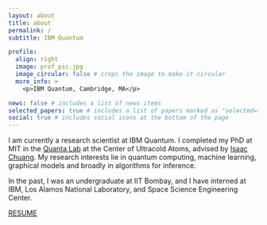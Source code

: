 ```yaml
---
layout: about
title: about
permalink: /
subtitle: IBM Quantum

profile:
  align: right
  image: prof_pic.jpg
  image_circular: false # crops the image to make it circular
  more_info: >
    <p>IBM Quantum, Cambridge, MA</p>

news: false # includes a list of news items
selected_papers: true # includes a list of papers marked as "selected={true}"
social: true # includes social icons at the bottom of the page
---
```


I am currently a research scientist at IBM Quantum. I completed my PhD at MIT in the <a href="http://web.mit.edu/~cua/www/quanta/" target="_blank">Quanta Lab</a> at the Center of Ultracold Atoms, advised by <a href="http://feynman.mit.edu/ike/homepage/index.html" target="_blank">Isaac Chuang</a>. My research interests lie in quantum computing, machine learning, graphical models and broadly in algorithms for inference.

In the past, I was an undergraduate at IIT Bombay, and I have interned at IBM, Los Alamos National Laboratory, and Space Science Engineering Center.

[RESUME](https://arkopaldutt.github.io/assets/pdf/2024_Resume_Arkopal.pdf)

